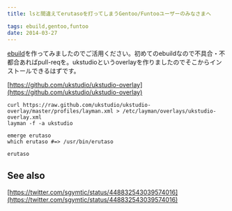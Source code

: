 ```yaml
---
title: lsと間違えてerutasoを打ってしまうGentoo/Funtooユーザーのみなさまへ

tags: ebuild,gentoo,funtoo
date: 2014-03-27
---
```


[ebuild](https://github.com/ukstudio/ukstudio-overlay/tree/master/app-shells/erutaso/)を作ってみましたのでご活用ください。初めてのebuildなので不具合・不都合あればpull-reqを。ukstudioというoverlayを作りましたのでそこからインストールできるはずです。

[https://github.com/ukstudio/ukstudio-overlay](https://github.com/ukstudio/ukstudio-overlay)

```shell
curl https://raw.github.com/ukstudio/ukstudio-overlay/master/profiles/layman.xml > /etc/layman/overlays/ukstudio-overlay.xml
layman -f -a ukstudio

emerge erutaso
which erutaso #=> /usr/bin/erutaso

erutaso
```

## See also

[https://twitter.com/sgymtic/status/448832543039574016](https://twitter.com/sgymtic/status/448832543039574016)